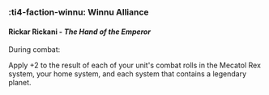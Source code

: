### :ti4-faction-winnu: **Winnu Alliance**

####  Rickar Rickani - _The Hand of the Emperor_

During combat:

Apply +2 to the result of each of your unit's combat rolls in the Mecatol Rex system, your home system, and each system that contains a legendary planet.
